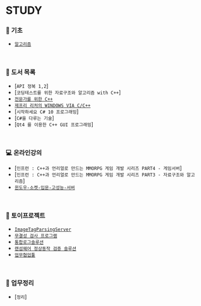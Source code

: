 #  STUDY 

### 📝 기초
   - [`알고리즘`](https://github.com/ktn1075/study/tree/main/algorithm)
<br>

### 📗 도서 목록
   - [`API 정복 1,2`]
   - [`코딩테스트를 위한 자료구조와 알고리즘 with C++`]
   - [`전문가를 위한 C++`](https://github.com/ktn1075/study/tree/main/Language/C%2B%2B/ProfesionalC%2B%2B)
   - [`제프리 리처의 WINDOWS VIA C/C++`](https://github.com/ktn1075/study/tree/main/Language/C%2B%2B/ViaC%2B%2B)
   - [`시작하세요 C# 10 프로그래밍`]
   - [`C#을 다루는 기술`]
   - [`Qt4 를 이용한 C++ GUI 프로그래밍`]
<br>

### 💻 온라인강의
   - [`인프런 : C++과 언리얼로 만드는 MMORPG 게임 개발 시리즈 PART4 - 게임서버`]
   - [`인프런 : C++과 언리얼로 만드는 MMORPG 게임 개발 시리즈 PART3 - 자료구조와 알고리즘`]
   - [`윈도우-소켓-입문-고성능-서버`](https://github.com/ktn1075/study/tree/main/NetworkProgramming)
<br>


### 📝 토이프로젝트
   - [`ImageTagParsingServer`](https://github.com/ktn1075/ImageTagParsingServer)
   - [`무결성 검사 프로그램`](https://github.com/ktn1075/IntegrityCheckService)
   - [`통합로그솔루션`](https://github.com/ktn1075/IntegratedLogSolution)
   - [`랜섬웨어 정상동작 검증 솔루션`](https://github.com/ktn1075/RansomwareVerification)
   - [`업무협업툴`](https://github.com/ktn1075/workshareS)
<br>

### 📝 업무정리 
   - [`정리`]

